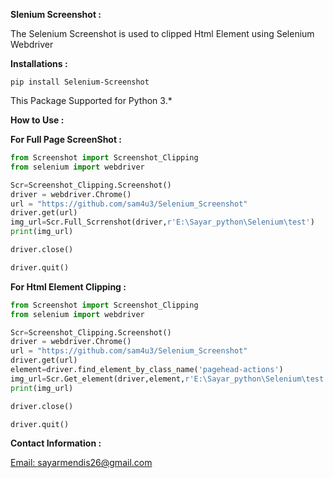 **Slenium Screenshot :**

The Selenium Screenshot is used to clipped Html Element using Selenium Webdriver

**Installations :**

`pip install Selenium-Screenshot`

This Package Supported for Python 3.*

**How to Use :** 

**For Full Page ScreenShot :**
```python
from Screenshot import Screenshot_Clipping
from selenium import webdriver

Scr=Screenshot_Clipping.Screenshot()
driver = webdriver.Chrome()
url = "https://github.com/sam4u3/Selenium_Screenshot"
driver.get(url)
img_url=Scr.Full_Scrrenshot(driver,r'E:\Sayar_python\Selenium\test')
print(img_url)

driver.close()

driver.quit()
```

**For Html Element Clipping :**

````python
from Screenshot import Screenshot_Clipping
from selenium import webdriver

Scr=Screenshot_Clipping.Screenshot()
driver = webdriver.Chrome()
url = "https://github.com/sam4u3/Selenium_Screenshot"
driver.get(url)
element=driver.find_element_by_class_name('pagehead-actions')
img_url=Scr.Get_element(driver,element,r'E:\Sayar_python\Selenium\test')
print(img_url)

driver.close()

driver.quit()
````





**Contact Information :**

[Email: sayarmendis26@gmail.com](mailto::sayarmendis26@gmail.com)

